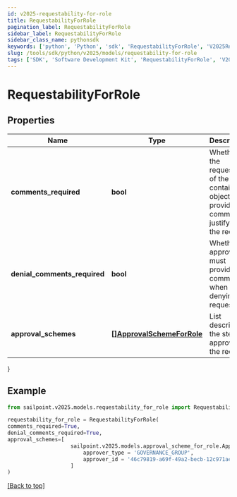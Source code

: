 ```yaml
---
id: v2025-requestability-for-role
title: RequestabilityForRole
pagination_label: RequestabilityForRole
sidebar_label: RequestabilityForRole
sidebar_class_name: pythonsdk
keywords: ['python', 'Python', 'sdk', 'RequestabilityForRole', 'V2025RequestabilityForRole'] 
slug: /tools/sdk/python/v2025/models/requestability-for-role
tags: ['SDK', 'Software Development Kit', 'RequestabilityForRole', 'V2025RequestabilityForRole']
---
```


# RequestabilityForRole


## Properties

Name | Type | Description | Notes
------------ | ------------- | ------------- | -------------
**comments_required** | **bool** | Whether the requester of the containing object must provide comments justifying the request | [optional] [default to False]
**denial_comments_required** | **bool** | Whether an approver must provide comments when denying the request | [optional] [default to False]
**approval_schemes** | [**[]ApprovalSchemeForRole**](approval-scheme-for-role) | List describing the steps in approving the request | [optional] 
}

## Example

```python
from sailpoint.v2025.models.requestability_for_role import RequestabilityForRole

requestability_for_role = RequestabilityForRole(
comments_required=True,
denial_comments_required=True,
approval_schemes=[
                    sailpoint.v2025.models.approval_scheme_for_role.ApprovalSchemeForRole(
                        approver_type = 'GOVERNANCE_GROUP', 
                        approver_id = '46c79819-a69f-49a2-becb-12c971ae66c6', )
                    ]
)

```
[[Back to top]](#) 

